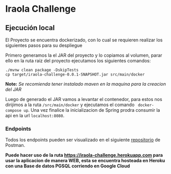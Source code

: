 # Iraola Challenge

## Ejecución local

El Proyecto se encuentra dockerizado, con lo cual se requieren realizar los siguientes pasos para su despliegue

Primero generamos la el JAR del proyecto y lo copiamos al volumen, parar ello en la ruta raiz del proyecto ejecutamos
los siguientes comandos:

```
./mvnw clean package -DskipTests
cp target/iraola-challenge-0.0.1-SNAPSHOT.jar src/main/docker
```
**Note:** *Se recomienda tener instalado maven en la maquina para la creacion del JAR*

Luego de generado el JAR vamos a levantar el contenedor, para estos nos dirijimos a la ruta ```/src/main/docker``` y ejecutamos el  comando
``` docker-compose up```. Una vez finalice la inicializacion de Spring prodra consumir la api en la url ```localhost:8080```.

### Endpoints

Todos los endpoints pueden ser visualizado en el siguiente [repositorio](https://documenter.getpostman.com/view/6683968/UVksLtt2) de Postman.

**Puede hacer uso de la ruta https://iraola-challenge.herokuapp.com para usar la aplicacion de manera WEB, esta se encuentra hosteada en Heroku con una Base de datos PGSQL corriendo en Google Cloud**
